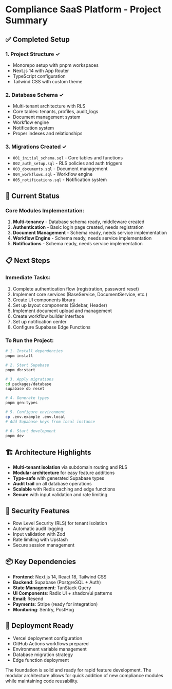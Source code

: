 # Compliance SaaS Platform - Project Summary

## ✅ Completed Setup

### 1. Project Structure ✓
- Monorepo setup with pnpm workspaces
- Next.js 14 with App Router
- TypeScript configuration
- Tailwind CSS with custom theme

### 2. Database Schema ✓
- Multi-tenant architecture with RLS
- Core tables: tenants, profiles, audit_logs
- Document management system
- Workflow engine
- Notification system
- Proper indexes and relationships

### 3. Migrations Created ✓
- `001_initial_schema.sql` - Core tables and functions
- `002_auth_setup.sql` - RLS policies and auth triggers
- `003_documents.sql` - Document management
- `004_workflows.sql` - Workflow engine
- `005_notifications.sql` - Notification system

## 🚧 Current Status

### Core Modules Implementation:
1. **Multi-tenancy** - Database schema ready, middleware created
2. **Authentication** - Basic login page created, needs registration
3. **Document Management** - Schema ready, needs service implementation
4. **Workflow Engine** - Schema ready, needs service implementation
5. **Notifications** - Schema ready, needs service implementation

## 📋 Next Steps

### Immediate Tasks:
1. Complete authentication flow (registration, password reset)
2. Implement core services (BaseService, DocumentService, etc.)
3. Create UI components library
4. Set up layout components (Sidebar, Header)
5. Implement document upload and management
6. Create workflow builder interface
7. Set up notification center
8. Configure Supabase Edge Functions

### To Run the Project:
```bash
# 1. Install dependencies
pnpm install

# 2. Start Supabase
pnpm db:start

# 3. Apply migrations
cd packages/database
supabase db reset

# 4. Generate types
pnpm gen:types

# 5. Configure environment
cp .env.example .env.local
# Add Supabase keys from local instance

# 6. Start development
pnpm dev
```

## 🏗️ Architecture Highlights

- **Multi-tenant isolation** via subdomain routing and RLS
- **Modular architecture** for easy feature additions
- **Type-safe** with generated Supabase types
- **Audit trail** on all database operations
- **Scalable** with Redis caching and edge functions
- **Secure** with input validation and rate limiting

## 🔐 Security Features

- Row Level Security (RLS) for tenant isolation
- Automatic audit logging
- Input validation with Zod
- Rate limiting with Upstash
- Secure session management

## 📦 Key Dependencies

- **Frontend**: Next.js 14, React 18, Tailwind CSS
- **Backend**: Supabase (PostgreSQL + Auth)
- **State Management**: TanStack Query
- **UI Components**: Radix UI + shadcn/ui patterns
- **Email**: Resend
- **Payments**: Stripe (ready for integration)
- **Monitoring**: Sentry, PostHog

## 🚀 Deployment Ready

- Vercel deployment configuration
- GitHub Actions workflows prepared
- Environment variable management
- Database migration strategy
- Edge function deployment

The foundation is solid and ready for rapid feature development. The modular architecture allows for quick addition of new compliance modules while maintaining code reusability.